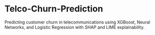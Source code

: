 # Telco-Churn-Prediction
Predicting customer churn in telecommunications using XGBoost, Neural Networks, and Logistic Regression with SHAP and LIME explainability.
